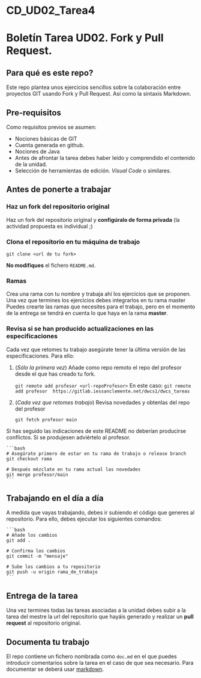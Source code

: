 # CD_UD02_Tarea4

# Boletín Tarea UD02. Fork y Pull Request.

## Para qué es este repo?

Este repo plantea unos ejercicios sencillos sobre la colaboración entre proyectos GIT usando Fork y Pull Request. Así como la sintaxis Markdown.  


## Pre-requisitos

Como requisitos previos se asumen:

- Nociones básicas de GIT
- Cuenta generada en github. 
- Nociones de Java 
- Antes de afrontar la tarea debes haber leído y comprendido el contenido de la unidad.
- Selección de herramientas de edición. *Visual Code* o similares.

## Antes de ponerte a trabajar

### Haz un fork del repositorio original

Haz un fork del repositorio original y **configúralo de forma privada** (la actividad propuesta es individual ;)

### Clona el repositorio en tu máquina de trabajo

```shell
git clone <url de tu fork>
```

**No modifiques** el fichero `README.md`.

### Ramas 

Crea una rama con tu nombre y trabaja ahí los ejercicios que se proponen. Una vez que termines los ejercicios debes integrarlos en tu rama master
Puedes crearte las ramas que necesites para el trabajo, pero en el momento de la entrega se tendrá en cuenta lo que haya en la rama **master**.

### Revisa si se han producido actualizaciones en las especificaciones

Cada vez que retomes tu trabajo asegúrate tener la última versión de las especificaciones. Para ello:


1. (*Sólo la primera vez*) Añade como repo remoto el repo del profesor desde el que has creado tu fork.

    `git remote add profesor <url-repoProfesor>`
    En este caso: 
    `git remote add profesor  https://gitlab.iessanclemente.net/dwcs1/dwcs_tareas` 

2. (*Cada vez que retomes trabajo*) Revisa novedades y obtenlas del repo del profesor

    `git fetch profesor main`

Si has seguido las indicaciones de este README no deberían producirse conflictos. Si se produjesen adviértelo al profesor.

    ```bash
    # Asegúrate primero de estar en tu rama de trabajo o release branch
    git checkout rama
    
    # Después mézclate en tu rama actual las novedades
    git merge profesor/main
    ```

## Trabajando en el día a día

A medida que vayas trabajando, debes ir subiendo el código que generes al repositorio. Para ello, debes ejecutar los siguientes comandos: 

    ```bash
    # Añade los cambios
    git add .
    
    # Confirma los cambios
    git commit -m "mensaje"

    # Sube los cambios a tu repositorio
    git push -u origin rama_de_trabajo
    ```

## Entrega de la tarea

Una vez termines todas las tareas asociadas a la unidad debes subir a la tarea del mestre la url del repositorio que hayáis generado y  realizar un **pull request** al repositorio original.  

## Documenta tu trabajo

El repo contiene un fichero nombrada como `doc.md` en el que puedes introducir comentarios sobre la tarea en el caso de que sea necesario. Para documentar se deberá usar [markdown](https://markdown.es/). 

